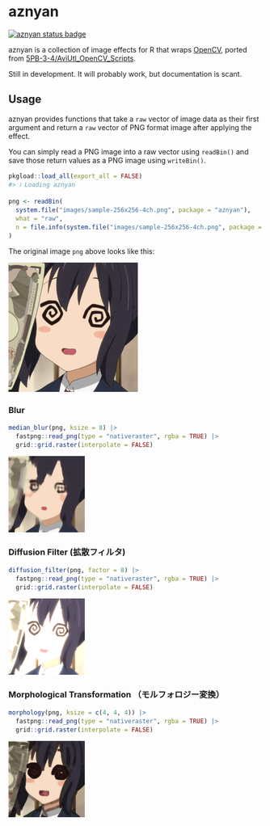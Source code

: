 # aznyan


<!-- README.md is generated from README.qmd. Please edit that file -->

<!-- badges: start -->

[![aznyan status
badge](https://paithiov909.r-universe.dev/aznyan/badges/version)](https://paithiov909.r-universe.dev/aznyan)
<!-- badges: end -->

aznyan is a collection of image effects for R that wraps
[OpenCV](https://opencv.org/), ported from
[5PB-3-4/AviUtl_OpenCV_Scripts](https://github.com/5PB-3-4/AviUtl_OpenCV_Scripts).

Still in development. It will probably work, but documentation is scant.

## Usage

aznyan provides functions that take a `raw` vector of image data as
their first argument and return a `raw` vector of PNG format image after
applying the effect.

You can simply read a PNG image into a raw vector using `readBin()` and
save those return values as a PNG image using `writeBin()`.

``` r
pkgload::load_all(export_all = FALSE)
#> ℹ Loading aznyan

png <- readBin(
  system.file("images/sample-256x256-4ch.png", package = "aznyan"),
  what = "raw",
  n = file.info(system.file("images/sample-256x256-4ch.png", package = "aznyan"))$size
)
```

The original image `png` above looks like this:

![original image](inst/images/sample-256x256-4ch.png)

### Blur

``` r
median_blur(png, ksize = 8) |>
  fastpng::read_png(type = "nativeraster", rgba = TRUE) |>
  grid::grid.raster(interpolate = FALSE)
```

<img src="man/figures/README-median-blur-1.png" style="width:30.0%" />

### Diffusion Filter (拡散フィルタ)

``` r
diffusion_filter(png, factor = 8) |>
  fastpng::read_png(type = "nativeraster", rgba = TRUE) |>
  grid::grid.raster(interpolate = FALSE)
```

<img src="man/figures/README-diffusion-1.png" style="width:30.0%" />

### Morphological Transformation （モルフォロジー変換）

``` r
morphology(png, ksize = c(4, 4, 4)) |>
  fastpng::read_png(type = "nativeraster", rgba = TRUE) |>
  grid::grid.raster(interpolate = FALSE)
```

<img src="man/figures/README-morph-erosion-1.png" style="width:30.0%" />
